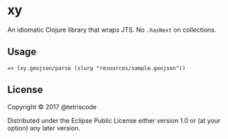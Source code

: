 # xy

An idiomatic Clojure library that wraps JTS. No `.hasNext` on collections.

## Usage

```
=> (xy.geojson/parse (slurp "resources/sample.geojson"))
```

## License

Copyright © 2017 @tetriscode

Distributed under the Eclipse Public License either version 1.0 or (at
your option) any later version.
